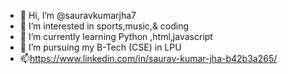 - 👋 Hi, I’m @sauravkumarjha7
- 👀 I’m interested in sports,music,& coding
- 🌱 I’m currently learning Python ,html,javascript
- 💞️ I’m pursuing my B-Tech (CSE) in LPU
- 📫https://www.linkedin.com/in/saurav-kumar-jha-b42b3a265/ 
<!---
sauravkumarjha7/sauravkumarjha7 is a ✨ special ✨ repository because its `README.md` (this file) appears on your GitHub profile.
You can click the Preview link to take a look at your changes.
--->
